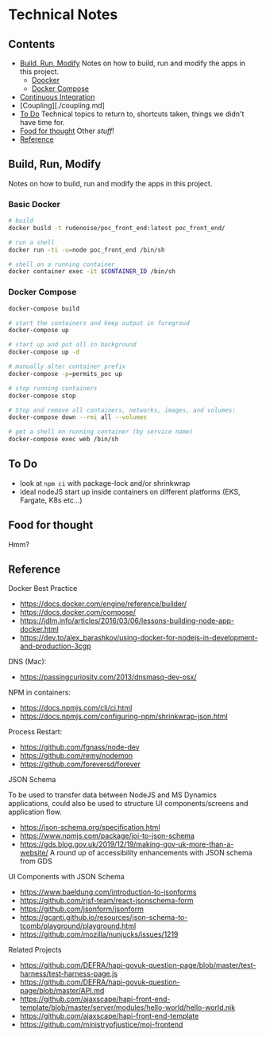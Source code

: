 # Technical Notes

## Contents

- [Build, Run, Modify](build-run-modify)
  Notes on how to build, run and modify the apps in this project.
  - [Doocker](docker)
  - [Docker Compose](docker-compose)
- [Continuous Integration](./ci.md)
- [Coupling][./coupling.md]
- [To Do](to-do)
  Technical topics to return to, shortcuts taken, things we didn't
  have time for.
- [Food for thought](food-for-thought)
  Other _stuff_!
- [Reference](#reference)

## Build, Run, Modify

Notes on how to build, run and modify the apps in this project.

### Basic Docker

```sh
# build
docker build -t rudenoise/poc_front_end:latest poc_front_end/

# run a shell
docker run -ti -u=node poc_front_end /bin/sh

# shell on a running container
docker container exec -it $CONTAINER_ID /bin/sh
```

### Docker Compose

```sh
docker-compose build

# start the containers and keep output in foregroud
docker-compose up

# start up and put all in background
docker-compose up -d

# manually alter container prefix
docker-compose -p=permits_poc up

# stop running containers
docker-compose stop

# Stop and remove all containers, networks, images, and volumes:
docker-compose down --rmi all --volumes

# get a shell on running container (by service name)
docker-compose exec web /bin/sh
```

## To Do

- look at `npm ci` with package-lock and/or shrinkwrap
- ideal nodeJS start up inside containers on different platforms
  (EKS, Fargate, K8s etc...)

## Food for thought

Hmm?

## Reference

Docker Best Practice
- https://docs.docker.com/engine/reference/builder/
- https://docs.docker.com/compose/
- https://jdlm.info/articles/2016/03/06/lessons-building-node-app-docker.html
- https://dev.to/alex_barashkov/using-docker-for-nodejs-in-development-and-production-3cgp

DNS (Mac):
- https://passingcuriosity.com/2013/dnsmasq-dev-osx/

NPM in containers:
- https://docs.npmjs.com/cli/ci.html
- https://docs.npmjs.com/configuring-npm/shrinkwrap-json.html

Process Restart:
- https://github.com/fgnass/node-dev
- https://github.com/remy/nodemon
- https://github.com/foreversd/forever

JSON Schema

To be used to transfer data between NodeJS and MS Dynamics
applications, could also be used to structure UI components/screens
and application flow.

- https://json-schema.org/specification.html
- https://www.npmjs.com/package/joi-to-json-schema
- https://gds.blog.gov.uk/2019/12/19/making-gov-uk-more-than-a-website/
  A round up of accessibility enhancements with JSON schema from GDS

UI Components with JSON Schema

- https://www.baeldung.com/introduction-to-jsonforms
- https://github.com/rjsf-team/react-jsonschema-form
- https://github.com/jsonform/jsonform
- https://gcanti.github.io/resources/json-schema-to-tcomb/playground/playground.html
- https://github.com/mozilla/nunjucks/issues/1219

Related Projects
- https://github.com/DEFRA/hapi-govuk-question-page/blob/master/test-harness/test-harness-page.js
- https://github.com/DEFRA/hapi-govuk-question-page/blob/master/API.md
- https://github.com/ajaxscape/hapi-front-end-template/blob/master/server/modules/hello-world/hello-world.njk
- https://github.com/ajaxscape/hapi-front-end-template
- https://github.com/ministryofjustice/moj-frontend
